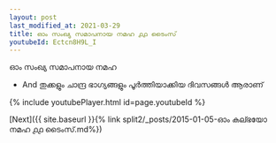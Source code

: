 ```yaml
---
layout: post
last_modified_at: 2021-03-29
title: ഓം സംഖ്യ സമാപനായ നമഹ ൧൧ ടൈംസ്
youtubeId: Ectcn8H9L_I
---
```

 
 
 ഓം സംഖ്യ സമാപനായ നമഹ 
 
 -  And തുക്കളും ചാന്ദ്ര ഭാഗ്യങ്ങളും പൂർത്തിയാക്കിയ ദിവസങ്ങൾ ആരാണ് 
 
  
 
  
 
 
 
 
 
 


{% include youtubePlayer.html id=page.youtubeId %}
 
[Next]({{ site.baseurl }}{% link  split2/_posts/2015-01-05-ഓം കല്ഭയോ നമഹ ൧൧ ടൈംസ്.md%})
 

